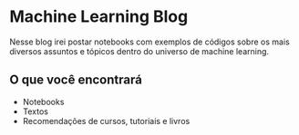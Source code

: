 Machine Learning Blog
================

<!-- WARNING: THIS FILE WAS AUTOGENERATED! DO NOT EDIT! -->

Nesse blog irei postar notebooks com exemplos de códigos sobre os mais
diversos assuntos e tópicos dentro do universo de machine learning.

## O que você encontrará

-   Notebooks
-   Textos
-   Recomendações de cursos, tutoriais e livros
